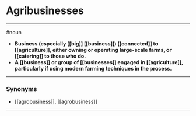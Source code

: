 # Agribusinesses
---
#noun
- **Business (especially [[big]] [[business]]) [[connected]] to [[agriculture]], either owning or operating large-scale farms, or [[catering]] to those who do.**
- **A [[business]] or group of [[businesses]] engaged in [[agriculture]], particularly if using modern farming techniques in the process.**
---
### Synonyms
- [[agrobusiness]], [[agrobusiness]]
---
